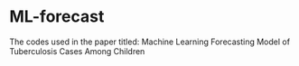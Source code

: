 # ML-forecast
The codes used in the paper titled: Machine Learning Forecasting Model of Tuberculosis Cases Among Children 
